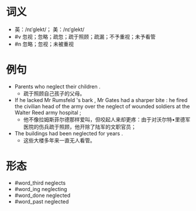 # 词义
- 英：/nɪˈɡlekt/； 美：/nɪˈɡlekt/
- #v 忽视；忽略；疏忽；疏于照顾；疏漏；不予重视；未予看管
- #n 忽略；忽视；未被重视
# 例句
- Parents who neglect their children .
	- 疏于照顾自己孩子的父母。
- If he lacked Mr Rumsfeld 's bark , Mr Gates had a sharper bite : he fired the civilian head of the army over the neglect of wounded soldiers at the Walter Reed army hospital ;
	- 他不像拉姆斯菲尔德那样爱叫，但咬起人来却更疼：由于对沃尔特•里德军医院的伤兵疏于照顾，他开除了陆军的文职官员；
- The buildings had been neglected for years .
	- 这些大楼多年来一直无人看管。
# 形态
- #word_third neglects
- #word_ing neglecting
- #word_done neglected
- #word_past neglected
